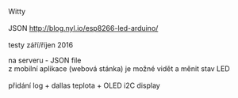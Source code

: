 Witty<br />
<br />
JSON http://blog.nyl.io/esp8266-led-arduino/<br />
<br />
testy září/říjen 2016<br />

na serveru - JSON file<br />
z mobilní aplikace (webová stánka) je možné vidět a měnit stav LED<br />
<br />
přidání log + dallas teplota + OLED i2C display<br />
<br />
<br />

